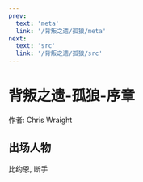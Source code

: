 ```yaml
---
prev:
  text: 'meta'
  link: '/背叛之遗/孤狼/meta'
next:
  text: 'src'
  link: '/背叛之遗/孤狼/src'
---
```


# 背叛之遗-孤狼-序章

作者: Chris Wraight

## 出场人物

比约恩, 断手
